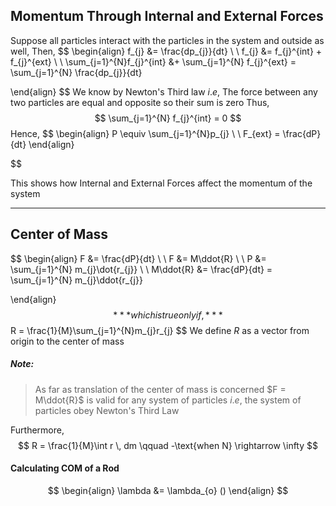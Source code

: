 ## Momentum Through Internal and External Forces

Suppose all particles interact with the particles in the system and outside as well, Then,
$$
\begin{align}
f_{j} &= \frac{dp_{j}}{dt} \\ \\
f_{j} &= f_{j}^{int} + f_{j}^{ext} \\ \\
\sum_{j=1}^{N}f_{j}^{int} &+ \sum_{j=1}^{N} f_{j}^{ext} = \sum_{j=1}^{N} \frac{dp_{j}}{dt}

\end{align}
$$
We know by Newton's Third law $i.e$, The force between any two particles are equal and opposite so their sum is zero
Thus,
$$
\sum_{j=1}^{N} f_{j}^{int} = 0
$$
Hence,
$$
\begin{align}
P \equiv \sum_{j=1}^{N}p_{j} \\  \\
F_{ext} = \frac{dP}{dt}
\end{align}

$$

This shows how Internal and External Forces affect the momentum of the system

---

## Center of Mass

$$
\begin{align}
F &= \frac{dP}{dt} \\ \\
F &= M\ddot{R} \\ \\
P &= \sum_{j=1}^{N} m_{j}\dot{r_{j}} \\ \\
M\ddot{R} &= \frac{dP}{dt} = \sum_{j=1}^{N} m_{j}\ddot{r_{j}}

\end{align}
$$
***which is true only if,***
$$
R = \frac{1}{M}\sum_{j=1}^{N}m_{j}r_{j}
$$
We define $R$ as a vector from origin to the center of mass

##### Note:
> As far as translation of the center of mass is concerned $F = M\ddot{R}$ is valid for any system of particles
> $i.e,$ the system of particles obey Newton's Third Law

Furthermore,
$$
R = \frac{1}{M}\int r \, dm  \qquad -\text{when N} \rightarrow \infty
$$

#### Calculating COM of a Rod
$$
\begin{align}
\lambda &= \lambda_{o} ()
\end{align}
$$



